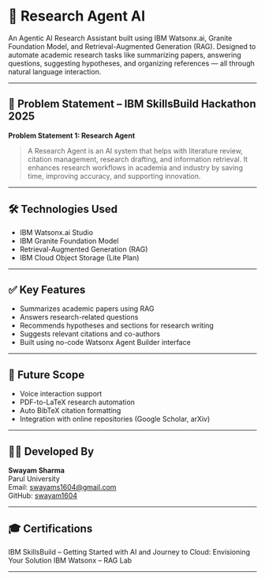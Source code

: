 # 🧠 Research Agent AI

An Agentic AI Research Assistant built using IBM Watsonx.ai, Granite Foundation Model, and Retrieval-Augmented Generation (RAG). Designed to automate academic research tasks like summarizing papers, answering questions, suggesting hypotheses, and organizing references — all through natural language interaction.

---

## 🚀 Problem Statement – IBM SkillsBuild Hackathon 2025

**Problem Statement 1: Research Agent**

> A Research Agent is an AI system that helps with literature review, citation management, research drafting, and information retrieval. It enhances research workflows in academia and industry by saving time, improving accuracy, and supporting innovation.

---

## 🛠️ Technologies Used

- IBM Watsonx.ai Studio
- IBM Granite Foundation Model
- Retrieval-Augmented Generation (RAG)
- IBM Cloud Object Storage (Lite Plan)

---

## ✅ Key Features

- Summarizes academic papers using RAG
- Answers research-related questions
- Recommends hypotheses and sections for research writing
- Suggests relevant citations and co-authors
- Built using no-code Watsonx Agent Builder interface

---

## 🔮 Future Scope

- Voice interaction support
- PDF-to-LaTeX research automation
- Auto BibTeX citation formatting
- Integration with online repositories (Google Scholar, arXiv)

---

## 👨‍💻 Developed By

**Swayam Sharma**  
Parul University  
Email: swayams1604@gmail.com  
GitHub: [swayam1604](https://github.com/swayam1604)

---

## 🎓 Certifications

IBM SkillsBuild – Getting Started with AI and  Journey to Cloud: Envisioning Your Solution 
IBM Watsonx – RAG Lab 

---


